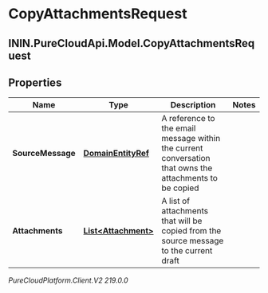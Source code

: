 # CopyAttachmentsRequest

## ININ.PureCloudApi.Model.CopyAttachmentsRequest

## Properties

|Name | Type | Description | Notes|
|------------ | ------------- | ------------- | -------------|
| **SourceMessage** | [**DomainEntityRef**](DomainEntityRef) | A reference to the email message within the current conversation that owns the attachments to be copied | |
| **Attachments** | [**List&lt;Attachment&gt;**](Attachment) | A list of attachments that will be copied from the source message to the current draft | |



_PureCloudPlatform.Client.V2 219.0.0_
